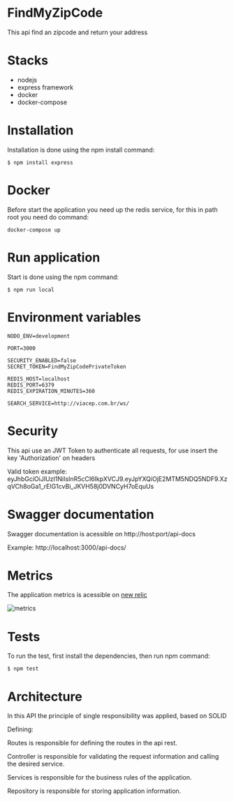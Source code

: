 
# FindMyZipCode

This api find an zipcode and return your address

  

# Stacks

- nodejs
- express framework
- docker
- docker-compose

  

# Installation

Installation is done using the npm install command:

  

`$ npm install express`

  # Docker
Before start the application you need up the redis service, for this in path root you need do command:

`docker-compose up`

# Run application

Start is done using the npm command:

  

`$ npm run local`

  

# Environment variables

    NODO_ENV=development
    
    PORT=3000
    
    SECURITY_ENABLED=false
    SECRET_TOKEN=FindMyZipCodePrivateToken
    
    REDIS_HOST=localhost
    REDIS_PORT=6379
    REDIS_EXPIRATION_MINUTES=360
    
    SEARCH_SERVICE=http://viacep.com.br/ws/

  

# Security

This api use an JWT Token to authenticate all requests, for use insert the key 'Authorization' on headers
  

Valid token example: eyJhbGciOiJIUzI1NiIsInR5cCI6IkpXVCJ9.eyJpYXQiOjE2MTM5NDQ5NDF9.XzqVCh8oGa1_rElG1cvBi_JKVH58j0DVNCyH7oEquUs

  

# Swagger documentation

Swagger documentation is acessible on http://host:port/api-docs

Example: http://localhost:3000/api-docs/
  

# Metrics

The application metrics is acessible on [new relic](https://one.newrelic.com/launcher/nr1-core.explorer?pane=eyJlbnRpdHlJZCI6Ik16QTJOelUyTW54QlVFMThRVkJRVEVsRFFWUkpUMDU4T0RFd09EWTFOelkzIiwiaXNPdmVydmlldyI6dHJ1ZSwibmVyZGxldElkIjoiYXBtLW5lcmRsZXRzLm92ZXJ2aWV3In0=&sidebars%5B0%5D=eyJuZXJkbGV0SWQiOiJucjEtY29yZS5hY3Rpb25zIiwiZW50aXR5SWQiOiJNekEyTnpVMk1ueEJVRTE4UVZCUVRFbERRVlJKVDA1OE9ERXdPRFkxTnpZMyIsInNlbGVjdGVkTmVyZGxldCI6eyJuZXJkbGV0SWQiOiJhcG0tbmVyZGxldHMub3ZlcnZpZXciLCJpc092ZXJ2aWV3Ijp0cnVlfX0=&platform%5BtimeRange%5D%5Bduration%5D=1800000&platform%5B$isFallbackTimeRange%5D=false)

![metrics](https://i.ibb.co/Hx65SQQ/New-Realic-Metrics.jpg)

  

# Tests

To run the test, first install the dependencies, then run npm command:

  

`$ npm test`

  

# Architecture

  

In this API the principle of single responsibility was applied, based on SOLID


Defining:

Routes is responsible for defining the routes in the api rest.

Controller is responsible for validating the request information and calling the desired service.

Services is responsible for the business rules of the application.

Repository is responsible for storing application information.